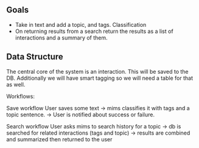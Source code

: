 ## Goals
- Take in text and add a topic, and tags. Classification
- On returning results from a search return the results as a list of interactions and a summary of them.

## Data Structure

The central core of the system is an interaction. This will be saved to the DB. 
Additionally we will have smart tagging so we will need a table for that as well.

Workflows:

Save workflow
User saves some text -> mims classifies it with tags and a topic sentence. -> User is notified about success or failure.

Search workflow
User asks mims to search history for a topic -> db is searched for related interactions (tags and topic) -> results are combined and summarized then returned to the user
